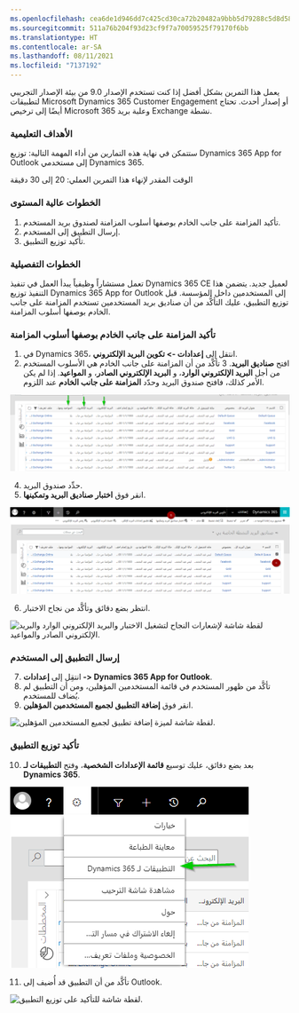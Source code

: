 ```yaml
---
ms.openlocfilehash: cea6de1d946dd7c425cd30ca72b20482a9bbb5d79288c5d8d58b09901fa6aa56
ms.sourcegitcommit: 511a76b204f93d23cf9f7a70059525f79170f6bb
ms.translationtype: HT
ms.contentlocale: ar-SA
ms.lasthandoff: 08/11/2021
ms.locfileid: "7137192"
---
```

يعمل هذا التمرين بشكل أفضل إذا كنت تستخدم الإصدار 9.0 من بيئة الإصدار التجريبي لتطبيقات Microsoft Dynamics 365 Customer Engagement أو إصدار أحدث. تحتاج أيضًا إلى ترخيص Microsoft 365 وعلبة بريد Exchange نشطة.

### <a name="learning-objectives"></a>الأهداف التعليمية

ستتمكن في نهاية هذه التمارين من أداء المهمة التالية: توزيع Dynamics 365 App for Outlook إلى مستخدمي Dynamics 365.

الوقت المقدر لإنهاء هذا التمرين العملي: 20 إلى 30 دقيقة

### <a name="high-level-steps"></a>الخطوات عالية المستوى

1. تأكيد المزامنة على جانب الخادم بوصفها أسلوب المزامنة لصندوق بريد المستخدم.
2. إرسال التطبيق إلى المستخدم.
3. تأكيد توزيع التطبيق.

### <a name="detailed-steps"></a>الخطوات التفصيلية

تعمل مستشاراً وظيفياً يبدأ العمل في تنفيذ Dynamics 365 CE لعميل جديد. يتضمن هذا التنفيذ توزيع Dynamics 365 App for Outlook إلى المستخدمين داخل المؤسسة. قبل توزيع التطبيق، عليك التأكُّد من أن صناديق بريد المستخدمين تستخدم المزامنة على جانب الخادم بوصفها أسلوب المزامنة.

### <a name="confirm-server-side-sync-as-synchronization-method"></a>‏‫تأكيد المزامنة على جانب الخادم بوصفها أسلوب المزامنة

1. في Dynamics 365، انتقل إلى **إعدادات -> تكوين البريد الإلكتروني**.
2. افتح **صناديق البريد**.
3 تأكَّد من أن المزامنة على جانب الخادم هي الأسلوب المستخدم من أجل **البريد الإلكتروني الوارد**، و **البريد الإلكتروني الصادر**، و **المواعيد**. إذا لم يكن الأمر كذلك، فافتح صندوق البريد وحدّد **المزامنة على جانب الخادم** عند اللزوم.

![لقطة شاشة لنافذة صناديق البريد النشطة مع البريد الإلكتروني الوارد والبريد الإلكتروني الصادر والمواعيد.](../media/Unit8_1.png)

4. حدِّد صندوق البريد.
5. انقر فوق **اختبار صناديق البريد وتمكينها**.

![لقطة شاشة لميزة اختبار صناديق البريد وتمكينها.](../media/Unit8_2.png)

6. انتظر بضع دقائق وتأكَّد من نجاح الاختبار.

![لقطة شاشة لإشعارات النجاح لتشغيل الاختبار والبريد الإلكتروني الوارد والبريد الإلكتروني الصادر والمواعيد.](../media/Unit8_3.png)

### <a name="push-the-app-to-the-user"></a>إرسال التطبيق إلى المستخدم

7. انتقِل إلى **إعدادات -> Dynamics 365 App for Outlook**.
8. تأكَّد من ظهور المستخدم في قائمة المستخدمين المؤهلين، ومن أن التطبيق لم يُضاف للمستخدم.
9. انقر فوق **إضافة التطبيق لجميع المستخدمين المؤهلين**.

![لقطة شاشة لميزة إضافة تطبيق لجميع المستخدمين المؤهلين.](../media/Unit8_4.png)

### <a name="confirm-the-app-deployment"></a>تأكيد توزيع التطبيق

10. بعد بضع دقائق، عليك توسيع **قائمة الإعدادات الشخصية**، وفتح **التطبيقات لـ Dynamics 365**.

![لقطة شاشة لخيار التطبيقات لـ Dynamics 365.](../media/Unit8_5.png)

11. تأكَّد من أن التطبيق قد أُضيف إلى Outlook.

![لقطة شاشة للتأكيد على توزيع التطبيق.](../media/Unit8_6.png)
